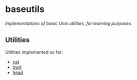 # baseutils
###### Implementations of basic Unix utilities, for learning purposes.

## Utilities

Utilities implemented so far:

* [cat](cat)
* [pwd](pwd)
* [head](head)


